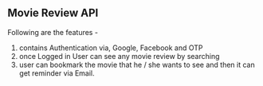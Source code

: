 
## Movie Review API

Following are the features - 

1. contains Authentication via, Google, Facebook and OTP
2. once Logged in User can see any movie review by searching 
3. user can bookmark the movie that he / she wants to see
   and then it can get reminder via Email.
